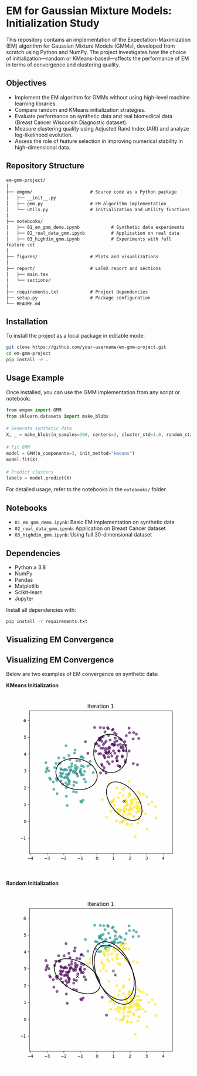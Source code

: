 # EM for Gaussian Mixture Models: Initialization Study

This repository contains an implementation of the Expectation-Maximization (EM) algorithm for Gaussian Mixture Models (GMMs), developed from scratch using Python and NumPy. The project investigates how the choice of initialization—random or KMeans-based—affects the performance of EM in terms of convergence and clustering quality.

## Objectives

- Implement the EM algorithm for GMMs without using high-level machine learning libraries.
- Compare random and KMeans initialization strategies.
- Evaluate performance on synthetic data and real biomedical data (Breast Cancer Wisconsin Diagnostic dataset).
- Measure clustering quality using Adjusted Rand Index (ARI) and analyze log-likelihood evolution.
- Assess the role of feature selection in improving numerical stability in high-dimensional data.

## Repository Structure

```
em-gmm-project/
│
├── emgmm/                      # Source code as a Python package
│   ├── __init__.py
│   ├── gmm.py                  # EM algorithm implementation
│   └── utils.py                # Initialization and utility functions
│
├── notebooks/                 
│   ├── 01_em_gmm_demo.ipynb            # Synthetic data experiments
│   ├── 02_real_data_gmm.ipynb          # Application on real data
│   ├── 03_highdim_gmm.ipynb            # Experiments with full feature set
│
├── figures/                    # Plots and visualizations
│
├── report/                     # LaTeX report and sections
│   ├── main.tex
│   └── sections/
│
├── requirements.txt            # Project dependencies
├── setup.py                    # Package configuration
└── README.md
```

## Installation

To install the project as a local package in editable mode:

```bash
git clone https://github.com/your-username/em-gmm-project.git
cd em-gmm-project
pip install -e .
```

## Usage Example

Once installed, you can use the GMM implementation from any script or notebook:

```python
from emgmm import GMM
from sklearn.datasets import make_blobs

# Generate synthetic data
X, _ = make_blobs(n_samples=300, centers=3, cluster_std=1.0, random_state=42)

# Fit GMM
model = GMM(n_components=3, init_method="kmeans")
model.fit(X)

# Predict clusters
labels = model.predict(X)
```

For detailed usage, refer to the notebooks in the `notebooks/` folder.

## Notebooks

- `01_em_gmm_demo.ipynb`: Basic EM implementation on synthetic data
- `02_real_data_gmm.ipynb`: Application on Breast Cancer dataset
- `03_highdim_gmm.ipynb`: Using full 30-dimensional dataset

## Dependencies

- Python ≥ 3.8
- NumPy
- Pandas
- Matplotlib
- Scikit-learn
- Jupyter

Install all dependencies with:

```bash
pip install -r requirements.txt
```

## Visualizing EM Convergence

## Visualizing EM Convergence

Below are two examples of EM convergence on synthetic data:

**KMeans Initialization**  
<img src="figures/animation_kmeans.gif" width="600"/>

**Random Initialization**  
<img src="figures/animation_random.gif" width="600"/>
